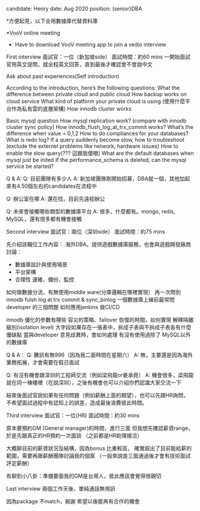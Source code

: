 candidate: Henry
date: Aug 2020
position: (senior)DBA

*方便起見，以下全用數據庫代替資料庫

*VooV online meeting
- Have to download VooV meeting app to join a vedio interview

First interview
面試官：一位（新加坡side）
面試時間：約60 mins
一開始面試官用英文提問，就全程英文回答，直到最後才確認會不會說中文

Ask about past experiences(Self introduction)

According to the introduction, here’s the following questions:
What the difference between private cloud and public cloud
How backup works on cloud service
What kind of platform your private cloud is using (使用什麼平台作為私有雲的底層架構)
How innodb cluster works

Basic mysql question
How mysql replication work? (compare with innodb cluster sync policy)
How innodb_flush_log_at_trx_commit works? What’s the difference when value = 0,1,2
How to do compliances for your databases?
What is redo log?
If a query suddenly become slow, how to troubleshoot (exclude the externel problems like network, hardware issues)
How to enable the slow query(??? 這題我傻眼)
What are the default databases when mysql just be inited
If the performance_schema is deleted, can the mysql service be started?

Q & A:
Q: 目前團隊有多少人
A: 新加坡團隊剛開始招募，DBA就一個，其他加起來有4.50個左右的candidates在流程中

Q: 辦公室在哪
A: 還在找，目前先遠程辦公

Q: 未來會接觸哪些類型的數據庫平台
A: 很多，什麼都有。mongo, redis, MySQL，還有很多都有機會接觸

Second interview
面試官：兩位（深圳side）
面試時間：約75 mins

先介紹該職位工作內容：
海外DBA，提供遊戲數據庫服務，也會與遊戲開發廠商討論：
- 數據庫設計與使用場景
- 平台架構
- 合理性
運維、備份、監控

如何做數據分流，有無使用middle ware(分庫邏輯在哪裡實現）
再一次問到innodb fulsh log at trx commit & sync_binlog
一個數據庫上線前最常問developer 的三個問題
如何應用jenkins 做CI/CD

innodb 優化的參數有哪些
容災的策略、failover 恢復的時間，如何實現
解釋隔離級別(isolation level)
大字段如果存在一張表中，拆成子表與不拆成子表各有什麼優缺點
當與developer 意見歧異時，會如何處理
有沒有使用過除了 MySQL以外的數據庫

Q & A：
Q: 騰訊有無996（因為我二面時間在星期六）
A: 無，主要還是因為海外業務拓展，才會需要在假日面試

Q: 有沒有機會跟深圳的工程師交流（例如梁飛龍or姜承堯）
A: 機會很多，梁飛龍就在同一棟樓裡（在說深圳），之後有機會也可以介紹你們認識大家交流一下

結束後面試官說如果有任何問題（例如薪酬上面的期望），也可以先跟HR詢問，
不希望面試過程中有認知上的誤差，造成最後浪費彼此時間。


Third interview
面試官：一位(HR)
面試時間：約30 mins

原本要預約GM (General manager)的時間，進行三面
但我想先確認薪資range，於是先跟真正的HR預約一次面談
（之前都是HR助理接洽）

大概聊目前的薪資狀況及結構，因為bonus 比重較高，
確實超出了目前能給薪的範圍，需要再跟薪酬團隊討論我的個案
（一般來說是三面通過後才會有技術面試評定薪酬）

有聊到小八卦：準備要面我的GM是台灣人，彼此應該會覺得很親切


Last interview
兩個工作天後，單純通話無視訊

因為package 不match，婉謝
希望以後能再有合作的機會



